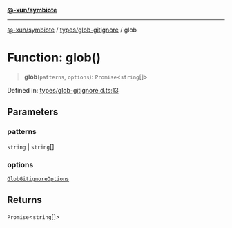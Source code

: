 [**@-xun/symbiote**](../../../README.md)

***

[@-xun/symbiote](../../../README.md) / [types/glob-gitignore](../README.md) / glob

# Function: glob()

> **glob**(`patterns`, `options`): `Promise`\<`string`[]\>

Defined in: [types/glob-gitignore.d.ts:13](https://github.com/Xunnamius/symbiote/blob/f5dbcf226533401d9fc449ad30ae068d637c3138/types/glob-gitignore.d.ts#L13)

## Parameters

### patterns

`string` | `string`[]

### options

[`GlobGitignoreOptions`](../type-aliases/GlobGitignoreOptions.md)

## Returns

`Promise`\<`string`[]\>
